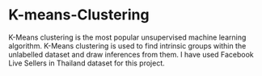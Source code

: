 # K-means-Clustering
K-Means clustering is the most popular unsupervised machine learning algorithm. K-Means clustering is used to find intrinsic groups within the unlabelled dataset and draw inferences from them. I have used Facebook Live Sellers in Thailand dataset for this project.
